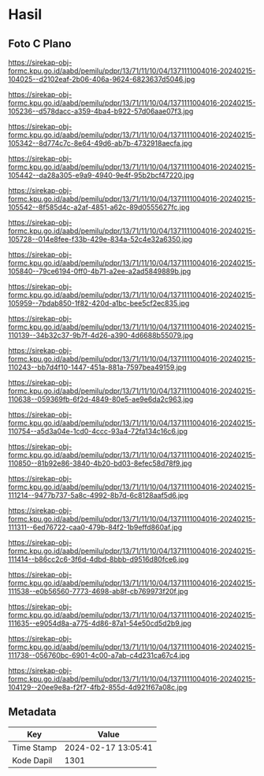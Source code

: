 # Hasil

## Foto C Plano

https://sirekap-obj-formc.kpu.go.id/aabd/pemilu/pdpr/13/71/11/10/04/1371111004016-20240215-104025--d2102eaf-2b06-406a-9624-6823637d5046.jpg

https://sirekap-obj-formc.kpu.go.id/aabd/pemilu/pdpr/13/71/11/10/04/1371111004016-20240215-105236--d578dacc-a359-4ba4-b922-57d06aae07f3.jpg

https://sirekap-obj-formc.kpu.go.id/aabd/pemilu/pdpr/13/71/11/10/04/1371111004016-20240215-105342--8d774c7c-8e64-49d6-ab7b-4732918aecfa.jpg

https://sirekap-obj-formc.kpu.go.id/aabd/pemilu/pdpr/13/71/11/10/04/1371111004016-20240215-105442--da28a305-e9a9-4940-9e4f-95b2bcf47220.jpg

https://sirekap-obj-formc.kpu.go.id/aabd/pemilu/pdpr/13/71/11/10/04/1371111004016-20240215-105542--8f585d4c-a2af-4851-a62c-89d0555627fc.jpg

https://sirekap-obj-formc.kpu.go.id/aabd/pemilu/pdpr/13/71/11/10/04/1371111004016-20240215-105728--014e8fee-f33b-429e-834a-52c4e32a6350.jpg

https://sirekap-obj-formc.kpu.go.id/aabd/pemilu/pdpr/13/71/11/10/04/1371111004016-20240215-105840--79ce6194-0ff0-4b71-a2ee-a2ad5849889b.jpg

https://sirekap-obj-formc.kpu.go.id/aabd/pemilu/pdpr/13/71/11/10/04/1371111004016-20240215-105959--7bdab850-1f82-420d-a1bc-bee5cf2ec835.jpg

https://sirekap-obj-formc.kpu.go.id/aabd/pemilu/pdpr/13/71/11/10/04/1371111004016-20240215-110139--34b32c37-9b7f-4d26-a390-4d6688b55079.jpg

https://sirekap-obj-formc.kpu.go.id/aabd/pemilu/pdpr/13/71/11/10/04/1371111004016-20240215-110243--bb7d4f10-1447-451a-881a-7597bea49159.jpg

https://sirekap-obj-formc.kpu.go.id/aabd/pemilu/pdpr/13/71/11/10/04/1371111004016-20240215-110638--059369fb-6f2d-4849-80e5-ae9e6da2c963.jpg

https://sirekap-obj-formc.kpu.go.id/aabd/pemilu/pdpr/13/71/11/10/04/1371111004016-20240215-110754--a5d3a04e-1cd0-4ccc-93a4-72fa134c16c6.jpg

https://sirekap-obj-formc.kpu.go.id/aabd/pemilu/pdpr/13/71/11/10/04/1371111004016-20240215-110850--81b92e86-3840-4b20-bd03-8efec58d78f9.jpg

https://sirekap-obj-formc.kpu.go.id/aabd/pemilu/pdpr/13/71/11/10/04/1371111004016-20240215-111214--9477b737-5a8c-4992-8b7d-6c8128aaf5d6.jpg

https://sirekap-obj-formc.kpu.go.id/aabd/pemilu/pdpr/13/71/11/10/04/1371111004016-20240215-111311--6ed76722-caa0-479b-84f2-1b9effd860af.jpg

https://sirekap-obj-formc.kpu.go.id/aabd/pemilu/pdpr/13/71/11/10/04/1371111004016-20240215-111414--b86cc2c6-3f6d-4dbd-8bbb-d9516d80fce6.jpg

https://sirekap-obj-formc.kpu.go.id/aabd/pemilu/pdpr/13/71/11/10/04/1371111004016-20240215-111538--e0b56560-7773-4698-ab8f-cb769973f20f.jpg

https://sirekap-obj-formc.kpu.go.id/aabd/pemilu/pdpr/13/71/11/10/04/1371111004016-20240215-111635--e9054d8a-a775-4d86-87a1-54e50cd5d2b9.jpg

https://sirekap-obj-formc.kpu.go.id/aabd/pemilu/pdpr/13/71/11/10/04/1371111004016-20240215-111738--056760bc-6901-4c00-a7ab-c4d231ca67c4.jpg

https://sirekap-obj-formc.kpu.go.id/aabd/pemilu/pdpr/13/71/11/10/04/1371111004016-20240215-104129--20ee9e8a-f2f7-4fb2-855d-4d921f67a08c.jpg


## Metadata

| Key        | Value               |
| ---------- | ------------------- |
| Time Stamp | 2024-02-17 13:05:41 |
| Kode Dapil | 1301                |




